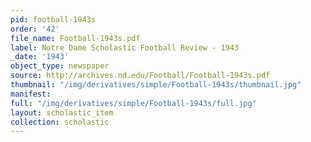 ```yaml
---
pid: football-1943s
order: '42'
file_name: Football-1943s.pdf
label: Notre Dame Scholastic Football Review - 1943
_date: '1943'
object_type: newspaper
source: http://archives.nd.edu/Football/Football-1943s.pdf
thumbnail: "/img/derivatives/simple/Football-1943s/thumbnail.jpg"
manifest:
full: "/img/derivatives/simple/Football-1943s/full.jpg"
layout: scholastic_item
collection: scholastic
---
```

